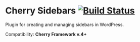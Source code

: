 # Cherry Sidebars [![Build Status](https://travis-ci.org/CherryFramework/cherry-sidebars.svg?branch=develop)](https://travis-ci.org/CherryFramework/cherry-sidebars)
Plugin for creating and managing sidebars in WordPress.

Сompatibility: __Cherry Framework v.4+__

